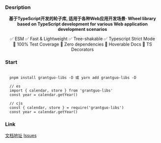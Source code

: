 ### Desription

<p align=center>
  <b>
    基于TypeScript开发的轮子库, 适用于各种Web应用开发场景·
    Wheel library based on TypeScript development for various Web application development scenarios
  </b>
</p>

<div align=center class="space-y">
  ✅ ESM
  ✅ Fast & Lightweight
  ✅ Tree-shakable
  ✅ Typescript Strict Mode
  <br>
  🙂 100% Test Coverage
  🙂 Zero dependencies
  🙂 Hoverable Docs
  🙂 TS Decorators
</div>
<p></p>

### Start

```shell

  pnpm install grantguo-libs -D 或 yarn add grantguo-libs -D

  // es
  import { calendar, store } from 'grantguo-libs'
  const year = calendar.getYear()

  // cjs
  const { calendar, store } = require('grantguo-libs')
  const year = calendar.getYear()

```

### Link

 [文档地址](https://foreverguo.github.io/grantlibs/) 
 [Issues](https://github.com/ForeverGuo/grantlibs/issues)

